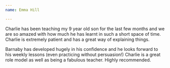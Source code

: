 ```yaml
---
name: Emma Hill

---
```


Charlie has been teaching my 9 year old son for the last few months and we are so amazed with how much he has learnt in such a short space of time. Charlie is extremely patient and has a great way of explaining things. 

Barnaby has developed hugely in his confidence and he looks forward to his weekly lessons (even practicing without persuasion!) Charlie is a great role model as well as being a fabulous teacher. Highly recommended.